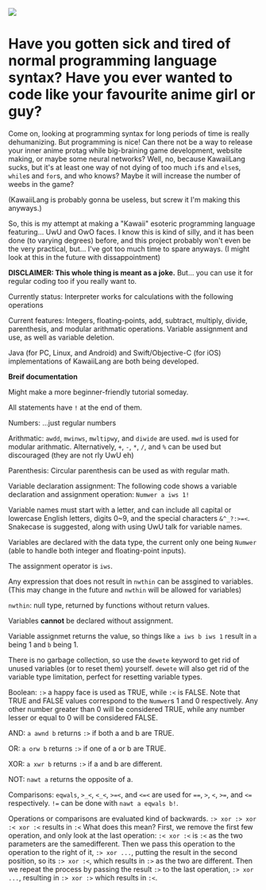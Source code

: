 <kbd><img src="https://i.imgur.com/4G8WuHB.png" /></kbd>

<h1>Have you gotten sick and tired of normal programming language syntax? Have you ever wanted to code like your favourite anime girl or guy?</h1> 

Come on, looking at programming syntax for long periods of time is really dehumanizing. But programming is nice! Can there not be a way to release your inner anime protag while big-braining game development, website making, or maybe some neural networks? Well, no, because KawaiiLang sucks, but it's at least one way of not dying of too much `if`s and `else`s, `while`s and `for`s, and who knows? Maybe it will increase the number of weebs in the game? 

(KawaiiLang is probably gonna be useless, but screw it I'm making this anyways.) 

So, this is my attempt at making a "Kawaii" esoteric programming language featuring... UwU and OwO faces. 
I know this is kind of silly, and it has been done (to varying degrees) before, and this project probably won't even be the very practical, but... I've got too much time to spare anyways. (I might look at this in the future with dissappointment)

**DISCLAIMER: This whole thing is meant as a joke.** But... you can use it for regular coding too if you really want to.

Currently status: Interpreter works for calculations with the following operations

Current features: Integers, floating-points, add, subtract, multiply, divide, parenthesis, and modular arithmatic operations. Variable assignment and use, as well as variable deletion.

Java (for PC, Linux, and Android) and Swift/Objective-C (for iOS) implementations of KawaiiLang are both being developed.

**Breif documentation**

Might make a more beginner-friendly tutorial someday.

All statements have `!` at the end of them.

Numbers: ...just regular numbers

Arithmatic: `awdd`, `mwinws`, `mwltipwy`, and `diwide` are used. `mwd` is used for modular arithmatic. Alternatively, `+`, `-`, `*`, `/`, and `%` can be used but discouraged (they are not rly UwU eh)

Parenthesis: Circular parenthesis can be used as with regular math.

Variable declaration assignment: The following code shows a variable declaration and assignment operation:
`Numwer a iws 1!`

Variable names must start with a letter, and can include all capital or lowercase English letters, digits 0~9, and the special characters `&^_?:>=<`. Snakecase is suggested, along with using UwU talk for variable names.

Variables are declared with the data type, the current only one being `Numwer` (able to handle both integer and floating-point inputs).

The assignment operator is `iws`.

Any expression that does not result in `nwthin` can be assgined to variables. (This may change in the future and `nwthin` will be allowed for variables)

`nwthin`: null type, returned by functions without return values.

Variables **cannot** be declared without assignment.

Variable assignmet returns the value, so things like `a iws b iws 1` result in `a` being 1 and `b` being 1.

There is no garbage collection, so use the `dewete` keyword to get rid of unused variables (or to reset them) yourself. `dewete` will also get rid of the variable type limitation, perfect for resetting variable types.

Boolean: `:>` a happy face is used as TRUE, while `:<` is FALSE. Note that TRUE and FALSE values correspond to the `Numwer`s 1 and 0 respectively. Any other number greater than 0 will be considered TRUE, while any number lesser or equal to 0 will be considered FALSE.

AND: `a awnd b` returns `:>` if both a and b are TRUE.

OR: `a orw b` returns `:>` if one of a or b are TRUE.

XOR: `a xwr b` returns `:>` if a and b are different.

NOT: `nawt a` returns the opposite of a.

Comparisons: `eqwals`, `>_<`, `<_<`, `>=<`, and `<=<` are used for `==`, `>`, `<`, `>=`, and `<=` respectively. `!=` can be done with `nawt a eqwals b!`.

Operations or comparisons are evaluated kind of backwards. `:> xor :> xor :< xor :<` results in `:<` What does this mean? First, we remove the first few operation, and only look at the last operation: `:< xor :<` is `:<` as the two parameters are the samedifferent. Then we pass this operation to the operation to the right of it, `:> xor ...`, putting the result in the second position, so its `:> xor :<`, which results in `:>` as the two are different. Then we repeat the process by passing the result `:>` to the last operation, `:> xor ...`, resulting in `:> xor :>` which results in `:<`.
